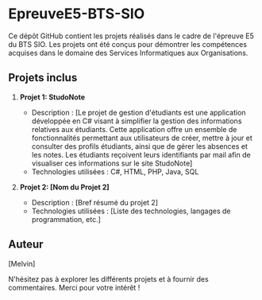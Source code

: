 # EpreuveE5-BTS-SIO

Ce dépôt GitHub contient les projets réalisés dans le cadre de l'épreuve E5 du BTS SIO. Les projets ont été conçus pour démontrer les compétences acquises dans le domaine des Services Informatiques aux Organisations.

## Projets inclus

1. **Projet 1: StudoNote**
   - Description : [Le projet de gestion d'étudiants est une application développée en C# visant à simplifier la gestion des informations relatives aux étudiants. Cette application offre un ensemble de fonctionnalités permettant aux utilisateurs de créer, mettre à jour et consulter des profils étudiants, ainsi que de gérer les absences et les notes. Les étudiants reçoivent leurs identifiants par mail afin de visualiser ces informations sur le site StudoNote]
   - Technologies utilisées : C#, HTML, PHP, Java, SQL

2. **Projet 2: [Nom du Projet 2]**
   - Description : [Bref résumé du projet 2]
   - Technologies utilisées : [Liste des technologies, langages de programmation, etc.]

## Auteur

[Melvin]

N'hésitez pas à explorer les différents projets et à fournir des commentaires. Merci pour votre intérêt !
